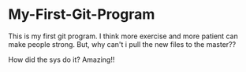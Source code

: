 # My-First-Git-Program

This is my first git program.
I think more exercise and more patient can make people strong.
But, why can't i pull the new files to the master??

How did the sys do it? Amazing!!